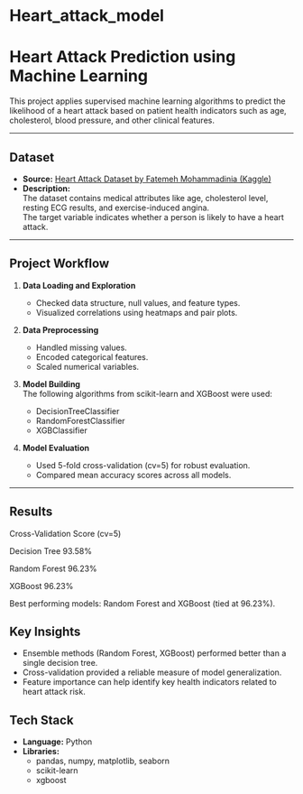 # Heart_attack_model

# Heart Attack Prediction using Machine Learning

This project applies supervised machine learning algorithms to predict the likelihood of a heart attack based on patient health indicators such as age, cholesterol, blood pressure, and other clinical features.

---

## Dataset

- **Source:** [Heart Attack Dataset by Fatemeh Mohammadinia (Kaggle)](https://www.kaggle.com/datasets/fatemehmohammadinia/heart-attack-dataset-tarik-a-rashid)  
- **Description:**  
  The dataset contains medical attributes like age, cholesterol level, resting ECG results, and exercise-induced angina.  
  The target variable indicates whether a person is likely to have a heart attack.

---

## Project Workflow

1. **Data Loading and Exploration**  
   - Checked data structure, null values, and feature types.  
   - Visualized correlations using heatmaps and pair plots.

2. **Data Preprocessing**  
   - Handled missing values.  
   - Encoded categorical features.  
   - Scaled numerical variables.

3. **Model Building**  
   The following algorithms from scikit-learn and XGBoost were used:  
   - DecisionTreeClassifier  
   - RandomForestClassifier  
   - XGBClassifier  

4. **Model Evaluation**  
   - Used 5-fold cross-validation (cv=5) for robust evaluation.  
   - Compared mean accuracy scores across all models.

---

## Results

Cross-Validation Score (cv=5) 

Decision Tree 93.58% 

Random Forest 96.23% 

XGBoost 96.23% 

Best performing models: Random Forest and XGBoost (tied at 96.23%).



## Key Insights

- Ensemble methods (Random Forest, XGBoost) performed better than a single decision tree.  
- Cross-validation provided a reliable measure of model generalization.  
- Feature importance can help identify key health indicators related to heart attack risk.



## Tech Stack

- **Language:** Python  
- **Libraries:**  
  - pandas, numpy, matplotlib, seaborn  
  - scikit-learn  
  - xgboost

